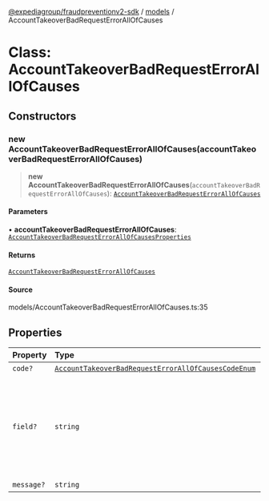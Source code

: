 [@expediagroup/fraudpreventionv2-sdk](../../index.md) / [models](../index.md) / AccountTakeoverBadRequestErrorAllOfCauses

# Class: AccountTakeoverBadRequestErrorAllOfCauses

## Constructors

### new AccountTakeoverBadRequestErrorAllOfCauses(accountTakeoverBadRequestErrorAllOfCauses)

> **new AccountTakeoverBadRequestErrorAllOfCauses**(`accountTakeoverBadRequestErrorAllOfCauses`): [`AccountTakeoverBadRequestErrorAllOfCauses`](AccountTakeoverBadRequestErrorAllOfCauses.md)

#### Parameters

• **accountTakeoverBadRequestErrorAllOfCauses**: [`AccountTakeoverBadRequestErrorAllOfCausesProperties`](../interfaces/AccountTakeoverBadRequestErrorAllOfCausesProperties.md)

#### Returns

[`AccountTakeoverBadRequestErrorAllOfCauses`](AccountTakeoverBadRequestErrorAllOfCauses.md)

#### Source

models/AccountTakeoverBadRequestErrorAllOfCauses.ts:35

## Properties

| Property | Type | Description |
| :------ | :------ | :------ |
| `code?` | [`AccountTakeoverBadRequestErrorAllOfCausesCodeEnum`](../type-aliases/AccountTakeoverBadRequestErrorAllOfCausesCodeEnum.md) | - |
| `field?` | `string` | A JSON Path expression indicating which field, in the request body, caused the error. |
| `message?` | `string` | - |
